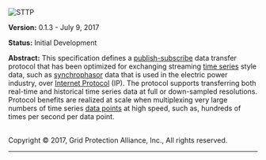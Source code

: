 <a name="title-page"></a>
![STTP](Images/sttp-logo-with-participants.png)

**Version:** 0.1.3 - July 9, 2017

**Status:** Initial Development

**Abstract:** This specification defines a [publish-subscribe](https://en.wikipedia.org/wiki/Publish%E2%80%93subscribe_pattern) data transfer protocol that has been optimized for exchanging streaming [time series](https://en.wikipedia.org/wiki/Time_series) style data, such as [synchrophasor](https://en.wikipedia.org/wiki/Phasor_measurement_unit) data that is used in the electric power industry, over [Internet Protocol](https://en.wikipedia.org/wiki/Internet_Protocol) (IP). The protocol supports transferring both real-time and historical time series data at full or down-sampled resolutions. Protocol benefits are realized at scale when multiplexing very large numbers of time series [data points](https://en.wikipedia.org/wiki/Data_point) at high speed, such as, hundreds of times per second per data point.

<br/>
Copyright &copy; 2017, Grid Protection Alliance, Inc., All rights reserved.

***
